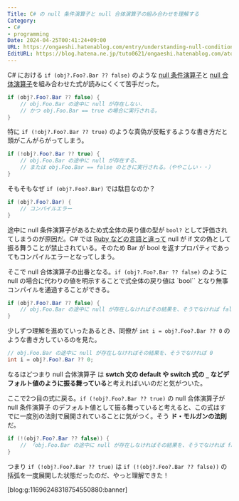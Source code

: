 ```yaml
---
Title: C# の null 条件演算子と null 合体演算子の組み合わせを理解する
Category:
- C#
- programming
Date: 2024-04-25T00:41:24+09:00
URL: https://ongaeshi.hatenablog.com/entry/understanding-null-conditional-coalescing-operators-in-csharp
EditURL: https://blog.hatena.ne.jp/tuto0621/ongaeshi.hatenablog.com/atom/entry/6801883189101207313
---
```


C# における `if (obj?.Foo?.Bar ?? false)` のような [null 条件演算子](https://learn.microsoft.com/ja-jp/dotnet/csharp/language-reference/operators/member-access-operators#null-conditional-operators--and-)と [null 合体演算子](https://learn.microsoft.com/ja-jp/dotnet/csharp/language-reference/operators/null-coalescing-operator)を組み合わせた式が読みにくくて苦手だった。

```cs
if (obj?.Foo?.Bar ?? false) {
    // obj.Foo.Bar の途中に null が存在しない、
    // かつ obj.Foo.Bar == true の場合に実行される。
}
```

特に `if (!obj?.Foo?.Bar ?? true)` のような真偽が反転するような書き方だと頭がこんがらがってしまう。

```cs
if (!obj?.Foo?.Bar ?? true) {
    // obj.Foo.Bar の途中に null が存在する、
    // または obj.Foo.Bar == false のときに実行される。（ややこしい・・）
}
```

そもそもなぜ `if (obj?.Foo?.Bar)` では駄目なのか？

```cs
if (obj?.Foo?.Bar) {
    // コンパイルエラー
}
```

途中に null 条件演算子があるため式全体の戻り値の型が `bool?` として評価されてしまうのが原因だ。C# では [Ruby などの言語と違って](https://rubyonbrowser.ongaeshi.me/?q=JYMwBAFAdsA2CUAoMYAOYBENYcQU1gGc9k1MoB7AFzG1zygBMg) null が if 文の偽として振る舞うことが禁止されている。そのため Bar が bool を返すプロパティであってもコンパイルエラーとなってしまう。

そこで null 合体演算子の出番となる。`if (obj?.Foo?.Bar ?? false)` のように null の場合に代わりの値を明示することで式全体の戻り値は `bool`` となり無事コンパイルを通過することができる。

```cs
if (obj?.Foo?.Bar ?? false) {
    // obj.Foo.Bar の途中に null が存在しなければその結果を、そうでなければ false
}
```

少しずつ理解を進めていったあるとき、同僚が `int i = obj?.Foo?.Bar ?? 0` のような書き方しているのを見た。

```cs
// obj.Foo.Bar の途中に null が存在しなければその結果を、そうでなければ 0
int i = obj?.Foo?.Bar ?? 0; 
```

なるほどつまり null 合体演算子 は **swtch 文の default や switch 式の `_` などデフォルト値のように振る舞っている**と考えればいいのだと気がついた。

ここで2つ目の式に戻る。`if (!obj?.Foo?.Bar ?? true)` の null 合体演算子が null 条件演算子 のデフォルト値として振る舞っていると考えると、この式はすでに一度別の法則で展開されていることに気がつく。そう **ド・モルガンの法則** だ。

```cs
if (!(obj?.Foo?.Bar ?? false)) {
    // 「obj.Foo.Bar の途中に null が存在しなければその結果を、そうでなければ false」の結果を反転する
}
```

つまり `if (!obj?.Foo?.Bar ?? true)` は `if (!(obj?.Foo?.Bar ?? false))` の括弧を一度展開した状態だったのだ、やっと理解できた！

[blog:g:11696248318754550880:banner]

